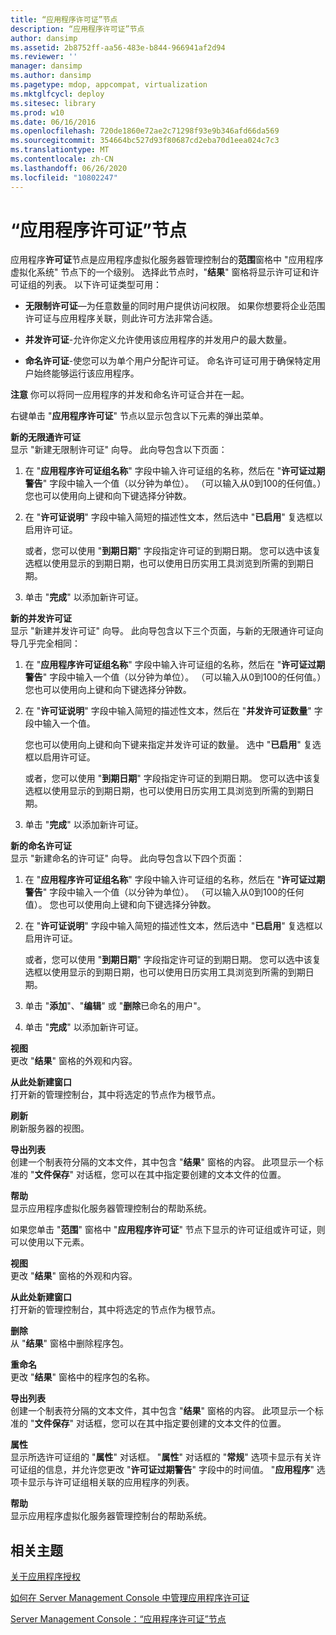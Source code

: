 ```yaml
---
title: “应用程序许可证”节点
description: “应用程序许可证”节点
author: dansimp
ms.assetid: 2b8752ff-aa56-483e-b844-966941af2d94
ms.reviewer: ''
manager: dansimp
ms.author: dansimp
ms.pagetype: mdop, appcompat, virtualization
ms.mktglfcycl: deploy
ms.sitesec: library
ms.prod: w10
ms.date: 06/16/2016
ms.openlocfilehash: 720de1860e72ae2c71298f93e9b346afd66da569
ms.sourcegitcommit: 354664bc527d93f80687cd2eba70d1eea024c7c3
ms.translationtype: MT
ms.contentlocale: zh-CN
ms.lasthandoff: 06/26/2020
ms.locfileid: "10802247"
---
```

# “应用程序许可证”节点


应用程序**许可证**节点是应用程序虚拟化服务器管理控制台的**范围**窗格中 "应用程序虚拟化系统" 节点下的一个级别。 选择此节点时，"**结果**" 窗格将显示许可证和许可证组的列表。 以下许可证类型可用：

-   **无限制许可证**—为任意数量的同时用户提供访问权限。 如果你想要将企业范围许可证与应用程序关联，则此许可方法非常合适。

-   **并发许可证**-允许你定义允许使用该应用程序的并发用户的最大数量。

-   **命名许可证**-使您可以为单个用户分配许可证。 命名许可证可用于确保特定用户始终能够运行该应用程序。

**注意** 你可以将同一应用程序的并发和命名许可证合并在一起。

 

右键单击 "**应用程序许可证**" 节点以显示包含以下元素的弹出菜单。

<a href="" id="new-unlimited-license"></a>**新的无限通许可证**  
显示 "新建无限制许可证" 向导。 此向导包含以下页面：

1.  在 "**应用程序许可证组名称**" 字段中输入许可证组的名称，然后在 "**许可证过期警告**" 字段中输入一个值（以分钟为单位）。 （可以输入从0到100的任何值。）您也可以使用向上键和向下键选择分钟数。

2.  在 "**许可证说明**" 字段中输入简短的描述性文本，然后选中 "**已启用**" 复选框以启用许可证。

    或者，您可以使用 "**到期日期**" 字段指定许可证的到期日期。 您可以选中该复选框以使用显示的到期日期，也可以使用日历实用工具浏览到所需的到期日期。

3.  单击 "**完成**" 以添加新许可证。

<a href="" id="new-concurrent-license"></a>**新的并发许可证**  
显示 "新建并发许可证" 向导。 此向导包含以下三个页面，与新的无限通许可证向导几乎完全相同：

1.  在 "**应用程序许可证组名称**" 字段中输入许可证组的名称，然后在 "**许可证过期警告**" 字段中输入一个值（以分钟为单位）。 （可以输入从0到100的任何值。）您也可以使用向上键和向下键选择分钟数。

2.  在 "**许可证说明**" 字段中输入简短的描述性文本，然后在 "**并发许可证数量**" 字段中输入一个值。

    您也可以使用向上键和向下键来指定并发许可证的数量。 选中 "**已启用**" 复选框以启用许可证。

    或者，您可以使用 "**到期日期**" 字段指定许可证的到期日期。 您可以选中该复选框以使用显示的到期日期，也可以使用日历实用工具浏览到所需的到期日期。

3.  单击 "**完成**" 以添加新许可证。

<a href="" id="new-named-license"></a>**新的命名许可证**  
显示 "新建命名的许可证" 向导。 此向导包含以下四个页面：

1.  在 "**应用程序许可证组名称**" 字段中输入许可证组的名称，然后在 "**许可证过期警告**" 字段中输入一个值（以分钟为单位）。 （可以输入从0到100的任何值）。 您也可以使用向上键和向下键选择分钟数。

2.  在 "**许可证说明**" 字段中输入简短的描述性文本，然后选中 "**已启用**" 复选框以启用许可证。

    或者，您可以使用 "**到期日期**" 字段指定许可证的到期日期。 您可以选中该复选框以使用显示的到期日期，也可以使用日历实用工具浏览到所需的到期日期。

3.  单击 "**添加**"、"**编辑**" 或 "**删除**已命名的用户"。

4.  单击 "**完成**" 以添加新许可证。

<a href="" id="view"></a>**视图**  
更改 "**结果**" 窗格的外观和内容。

<a href="" id="new-window-from-here"></a>**从此处新建窗口**  
打开新的管理控制台，其中将选定的节点作为根节点。

<a href="" id="refresh"></a>**刷新**  
刷新服务器的视图。

<a href="" id="export-list"></a>**导出列表**  
创建一个制表符分隔的文本文件，其中包含 "**结果**" 窗格的内容。 此项显示一个标准的 "**文件保存**" 对话框，您可以在其中指定要创建的文本文件的位置。

<a href="" id="help"></a>**帮助**  
显示应用程序虚拟化服务器管理控制台的帮助系统。

如果您单击 "**范围**" 窗格中 "**应用程序许可证**" 节点下显示的许可证组或许可证，则可以使用以下元素。

<a href="" id="view"></a>**视图**  
更改 "**结果**" 窗格的外观和内容。

<a href="" id="new-window-from-here"></a>**从此处新建窗口**  
打开新的管理控制台，其中将选定的节点作为根节点。

<a href="" id="delete"></a>**删除**  
从 "**结果**" 窗格中删除程序包。

<a href="" id="rename"></a>**重命名**  
更改 "**结果**" 窗格中的程序包的名称。

<a href="" id="export-list"></a>**导出列表**  
创建一个制表符分隔的文本文件，其中包含 "**结果**" 窗格的内容。 此项显示一个标准的 "**文件保存**" 对话框，您可以在其中指定要创建的文本文件的位置。

<a href="" id="properties"></a>**属性**  
显示所选许可证组的 "**属性**" 对话框。 "**属性**" 对话框的 "**常规**" 选项卡显示有关许可证组的信息，并允许您更改 "**许可证过期警告**" 字段中的时间值。 "**应用程序**" 选项卡显示与许可证组相关联的应用程序的列表。

<a href="" id="help"></a>**帮助**  
显示应用程序虚拟化服务器管理控制台的帮助系统。

## 相关主题


[关于应用程序授权](about-application-licensing.md)

[如何在 Server Management Console 中管理应用程序许可证](how-to-manage-application-licenses-in-the-server-management-console.md)

[Server Management Console：“应用程序许可证”节点](server-management-console-application-licenses-node.md)

 

 





